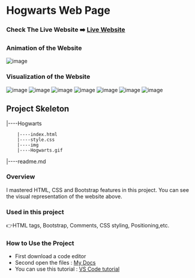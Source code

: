 # Hogwarts Web Page


### Check The Live Website ➡️ [Live Website](https://skycooper.github.io/HogwartsWebpage/)

### Animation of the Website
![image](https://github.com/SkyCooper/HogwartsWebpage/blob/main/Hogwarts.gif)

### Visualization of the Website
![image](https://user-images.githubusercontent.com/106506769/192144219-025bcbba-83b7-45ca-9ec1-d71d5a3a4485.png)
![image](https://user-images.githubusercontent.com/106506769/192144235-fd0c1b34-42aa-46fc-b551-e8f7609b63f2.png)
![image](https://user-images.githubusercontent.com/106506769/192144254-9f5d4904-825b-4d4c-b863-99c411107087.png)
![image](https://user-images.githubusercontent.com/106506769/192144268-fc846898-e787-4eed-aeee-ffee8f53c67a.png)
![image](https://user-images.githubusercontent.com/106506769/192144277-1e746846-af59-4421-8dbb-a7f1f37a335e.png)
![image](https://user-images.githubusercontent.com/106506769/192144289-fa9a2e78-3c73-43d8-8bfa-15589ee90b95.png)
![image](https://user-images.githubusercontent.com/106506769/192144336-57d74cc6-51d3-4952-87c1-525b5ef10a10.png)

## Project Skeleton 

|----Hogwarts

        |----index.html  
        |----style.css   
        |----img
        |----Hogwarts.gif
        
|----readme.md            


### Overview
I mastered HTML, CSS and Bootstrap features in this project. You can see the visual representation of the website above.

### Used in this project
👉HTML tags, Bootstrap, Comments, CSS styling, Positioning,etc.

### How to Use the Project
+ First download a code editor
+ Second open the files : [My Docs](https://github.com/SkyCooper/HogwartsWebpage)
+ You can use this tutorial : [VS Code tutorial](https://www.youtube.com/watch?v=fJEbVCrEMSE)
